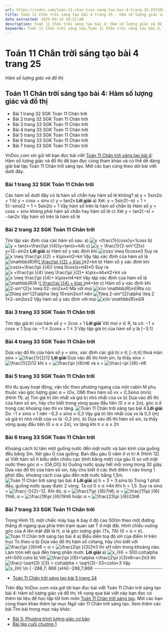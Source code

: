 ```yaml
---
url: https://vndoc.com/toan-11-chan-troi-sang-tao-bai-4-trang-25-297396
title: Toán 11 Chân trời sáng tạo bài 4 trang 25 - Hàm số lượng giác và đồ thị - VnDoc.com
date_extracted: 2025-04-14 19:52:00
description: Toán 11 Chân trời sáng tạo bài 4: Hàm số lượng giác và đồ thị được VnDoc.com sưu tầm và xin gửi tới bạn đọc cùng tham khảo nhé.
keywords: Toán 11 Chân trời sáng tạo,Toán 11 Chân trời sáng tạo bài 4,Toán lớp 11 Chân trời sáng tạo,bài tập toán 11 Chân trời sáng tạo,giải sgk toán 11 Chân trời sáng tạo,giải toán 11 Chân trời sáng tạo,toán 11 ctst,toán 11 chân trời,toán 11,giải toán 11 Chân trời sáng tạo bài bài 4 Hàm số lượng giác và đồ thị,giải toán 11 Chân trời sáng tạo bài 4,Toán 11 Chân trời sáng tạo bài 4 Hàm số lượng giác và đồ thị,bài 4 Hàm số lượng giác và đồ thị,Hàm số lượng giác và đồ thị
---
```


# Toán 11 Chân trời sáng tạo bài 4 trang 25
 _Hàm số lượng giác và đồ thị_
## Toán 11 Chân trời sáng tạo bài 4: Hàm số lượng giác và đồ thị
  * Bài 1 trang 32 SGK Toán 11 Chân trời
  * Bài 2 trang 32 SGK Toán 11 Chân trời
  * Bài 3 trang 33 SGK Toán 11 Chân trời
  * Bài 4 trang 33 SGK Toán 11 Chân trời
  * Bài 5 trang 33 SGK Toán 11 Chân trời
  * Bài 6 trang 33 SGK Toán 11 Chân trời
  * Bài 7 trang 33 SGK Toán 11 Chân trời

VnDoc.com xin gửi tới bạn đọc bài viết [Toán 11 Chân trời sáng tạo bài 4](<https://vndoc.com/toan-11-chan-troi-sang-tao-bai-4-trang-25-297396>): Hàm số lượng giác và đồ thị để bạn đọc cùng tham khảo và có thể dễ dàng giải bài tập Toán 11 Chân trời sáng tạo. Mời các bạn cùng theo dõi bài viết dưới đây.
### Bài 1 trang 32 SGK Toán 11 Chân trời
Các hàm số dưới đây có là hàm số chẵn hay hàm số lẻ không?
a\) y = 5sin2α + 1
b\) y = cosx + sinx
c\) y = tan2x
**Lời giải**
a\) Xét: y = 5sin2\(−α\) + 1 = 5\(−sinα\)2 \+ 1 = 5sin2α + 1
Vậy hàm số trên là hàm số chẵn
b\) Hàm số y = cosx + sinx không phải hàm số chẵn hay hàm số lẻ
c\) Xét y = tan2\(−x\) = −tan2x
Vậy hàm số trên là hàm số lẻ
### Bài 2 trang 32 SGK Toán 11 Chân trời
Tìm tập xác định của các hàm số sau:
a\) ![y =\\frac{1}{cosx}](https://i.vdoc.vn/data/image/blank.png)y=1cosx
b\) ![y = tan\(x+\\frac{\\pi }{4}\)](https://i.vdoc.vn/data/image/blank.png)y=tan\(x+π4\)
c\) ![y = \\frac{1}{2-sin^{2}x}](https://i.vdoc.vn/data/image/blank.png)y=12−sin2x
**Lời giải**
a\) Hàm số y xác định khi ![cosx \\neq  0](https://i.vdoc.vn/data/image/blank.png)cosx≠0
Suy ra ![x \\neq \\frac{\\pi }{2} + k\\pi](https://i.vdoc.vn/data/image/blank.png)x≠π2+kπ
Vậy tập xác định của hàm số là ![\\mathbb{R}](https://i.vdoc.vn/data/image/blank.png)R\![{ \\frac{\\pi }{2} + k\\pi }](https://i.vdoc.vn/data/image/blank.png)π2+kπ
b\) Hàm số y xác định khi ![cos\(x+\\frac{\\pi }{4}\) \\neq 0](https://i.vdoc.vn/data/image/blank.png)cos\(x+π4\)≠0
Suy ra ![x +\\frac{\\pi }{4} \\neq \\frac{\\pi }{2}+ k\\pi](https://i.vdoc.vn/data/image/blank.png)x+π4≠π2+kπ và ![x \\neq \\frac{\\pi }{4}+ k\\pi](https://i.vdoc.vn/data/image/blank.png)x≠π4+kπ
Vậy tập xác định của hàm số là ![\\mathbb{R}](https://i.vdoc.vn/data/image/blank.png)R \![{ \\frac{\\pi }{4} + k\\pi }](https://i.vdoc.vn/data/image/blank.png)π4+kπ
c\) Hàm số y xác định khi ![2-sin^{2}x \\neq 0](https://i.vdoc.vn/data/image/blank.png)2−sin2x≠0
Mà với mọi ![x\\in \\mathbb{R}](https://i.vdoc.vn/data/image/blank.png)x∈Rta có: ![0\\leq sin^{2}\\alpha \\leq 1](https://i.vdoc.vn/data/image/blank.png)0≤sin2α≤1 nên ![1\\leq 2-sin^{2}\\alpha \\leq 2](https://i.vdoc.vn/data/image/blank.png)1≤2−sin2α≤2
Vậy hàm số y xác định với mọi ![x\\in \\mathbb{R}](https://i.vdoc.vn/data/image/blank.png)x∈R
### Bài 3 trang 33 SGK Toán 11 Chân trời
Tìm tập giá trị của hàm số y = 2cos + 1
**Lời giải**
Với mọi x ∈ R, ta có: −1 ≤ cosx ≤ 1
Suy ra: −1 ≤ 2cosx + 1 ≤ 3
Vậy tập giá trị của hàm số y là \[−3;1\]
### Bài 4 trang 33 SGK Toán 11 Chân trời
Dựa vào đồ thị của hàm số y = sinx, xác định các giá trị x ∈ \[−π;π\] thoả mãn sinx = ![\\frac{1}{2}](https://i.vdoc.vn/data/image/blank.png)12
**Lời giải**
Dựa vào đồ thị hình sin, ta thấy sinx = ![\\frac{1}{2}](https://i.vdoc.vn/data/image/blank.png)12 khi x = ![\\frac{\\pi }{6}](https://i.vdoc.vn/data/image/blank.png)π6 và x = ![\\frac{-\\pi }{6}](https://i.vdoc.vn/data/image/blank.png)−π6
### Bài 5 trang 33 SGK Toán 11 Chân trời
Khi đu quay hoạt động, vận tốc theo phương ngang của một cabin M phụ thuộc vào góc lượng giác α = \(Ox, OM\) theo hàm số vx = 0,3sinα \(m/s\) \(Hình 11\).
a\) Tìm giá trị lớn nhất và giá trị nhỏ nhất của vx
b\) Dựa vào đồ thị của hàm số sin, hãy cho biết trong vòng quay đầu tiên \(0 ≤ α ≤ 2α\), góc α ở trong các khoảng nào thì vx tăng.
![Toán 11 Chân trời sáng tạo bài 4](https://i.vdoc.vn/data/image/2023/05/22/toan-11-chan-troi-sang-tao-bai-4-trang-25-1.jpg)
**Lời giải**
Do −1 ≤ sinα ≤ 1 nên −0,3 ≤ sinα ≤ 0,3
Vậy giá trị lớn nhất của vx là 0,3 \(m\) và giá trị nhỏ nhất của vx là -0,3 \(m\).
b\) Dựa vào đồ thị hàm số sin, ta thấy vòng quay đầu tiên \(0 ≤ α ≤ 2α\), vx tăng khi π ≤ α ≤ 2π
### Bài 6 trang 33 SGK Toán 11 Chân trời
Khoảng cách từ tâm một guồng nước đến mặt nước và bán kính của guồng đều bằng 3m. Xét gàu G của guồng. Ban đầu gàu G nằm ở vị trí A \(Hình 12\)
a\) Viết hàm số h biểu diễn chiều cao \(tính bằng mét\) của gàu G so với mặt nước theo góc α = \(OA,OG\)
b\) Guồng nước quay hết mỗi vòng trong 30 giây. Dựa vào đồ thị của hàm số sin, hãy cho biết ở các thời điểm t nào trong 1 phút đầu, khoảng cách của gàu đến mặt nước bằng 1,5m.
![Toán 11 Chân trời sáng tạo bài 4](https://i.vdoc.vn/data/image/2023/05/22/toan-11-chan-troi-sang-tao-bai-4-trang-25-2.jpg)
**Lời giải**
a\) h = 3 + 3.sinα
b\) Trong 1 phút đầu, guồng nước quay được 2 vòng. Ta có 0 ≤ α ≤4π
Khi h = 1,5. Suy ra sinα = ![\\frac{-1}{2}](https://i.vdoc.vn/data/image/blank.png)−12.
Khi đó, α = ![\\frac{7\\pi }{6}](https://i.vdoc.vn/data/image/blank.png)7π6; α = ![\\frac{11\\pi }{6}](https://i.vdoc.vn/data/image/blank.png)11π6; α = ![\\frac{19\\pi }{6}](https://i.vdoc.vn/data/image/blank.png)19π6 hoặc α = ![\\frac{23\\pi }{6}](https://i.vdoc.vn/data/image/blank.png)23π6
### Bài 7 trang 33 SGK Toán 11 Chân trời
Trong Hình 13, một chiếc máy bay A bay ở độ cao 500m theo một đường thẳng đi ngang qua phía trên trạm quan sát T ở mặt đất. Hình chiếu vuông góc của A lên mặt đất là H, α là góc lượng giác \(Tx, TA\) \(0 < α < π\).
![Toán 11 Chân trời sáng tạo bài 4](https://i.vdoc.vn/data/image/2023/05/22/toan-11-chan-troi-sang-tao-bai-4-trang-25-3.jpg)
a\) Biểu diễn toạ độ xH của điểm H trên trục Tx theo α
b\) Dựa vào đồ thị hàm số côtang, hãy cho biết với ![\\frac{\\pi }{6}](https://i.vdoc.vn/data/image/blank.png)π6 < α < ![\\frac{2\\pi }{3}](https://i.vdoc.vn/data/image/blank.png)2π3 thì xH nằm trong khoảng nào. Làm tròn kết quả đến hàng phần mười.
**Lời giải**
a\) ![x_{H} = 500.cot\\alpha](https://i.vdoc.vn/data/image/blank.png)xH=500.cotα
b\) Với ![\\frac{\\pi }{6}<\\alpha <\\frac{2\\pi }{3}](https://i.vdoc.vn/data/image/blank.png)π6<α<2π3 thì ![\\frac{-\\sqrt{3} }{3} < cot\\alpha < \\sqrt{3}](https://i.vdoc.vn/data/image/blank.png)−33<cotα<3
Vậy ![x_{H} \\in  { -288,7; 866 }](https://i.vdoc.vn/data/image/blank.png)xH∈−288,7;866
\----------------------------------
  * [Toán 11 Chân trời sáng tạo bài 5 trang 34](<https://vndoc.com/toan-11-chan-troi-sang-tao-bai-5-trang-34-297402>)

Trên đây VnDoc.com vừa gửi tới bạn đọc bài viết Toán 11 Chân trời sáng tạo bài 4: Hàm số lượng giác và đồ thị. Hi vọng qua bài viết này bạn đọc có thêm tài liệu để học tập tốt hơn môn [Toán 11 Chân trời sáng tạo](<https://vndoc.com/toan-11-chan-troi-sang-tao>). Mời các bạn cùng tham khảo thêm tại mục Ngữ văn 11 Chân trời sáng tạo.
Xem thêm các bài Tìm bài trong mục này khác:
  * [Bài 5: Phương trình lượng giác cơ bản](</toan-11-chan-troi-sang-tao-bai-5-trang-34-297402>)
  * [Bài tập cuối chương 1](</toan-11-chan-troi-sang-tao-bai-tap-cuoi-chuong-1-297407>)

